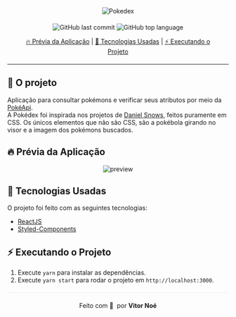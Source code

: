 <div align="center" style="margin-bottom: 20px;">
  <img alt="Pokedex" src="https://archives.bulbagarden.net/media/upload/4/4b/Pok%C3%A9dex_logo.png" width="auto" heigth="auto"/>
</div>

<div align="center" style="margin: 20px;">

![GitHub last commit](https://img.shields.io/github/last-commit/vitornpaes/pokedex?color=green&style=flat-square)
![GitHub top language](https://img.shields.io/github/languages/top/vitornpaes/pokedex?color=%23f7df1e&style=flat-square)

  <p align="center" >
    <a href="#-prévia-da-aplicação"> 🔥 Prévia da Aplicação</a> |
    <a href="#-tecnologias-usadas"> 🚀 Tecnologias Usadas</a> |
    <a href="#%EF%B8%8F-executando-o-projeto"> ⚡️ Executando o Projeto </a> 
  </p>
</div>

<hr />

## 🎱 O projeto

Aplicação para consultar pokémons e verificar seus atributos por meio da <a href="https://pokeapi.co/" target="_blank">PokéApi</a>. </br>
A Pokédex foi inspirada nos projetos de <a href="https://codepen.io/daniel-snows" target="_blank">Daniel Snows</a>, feitos puramente em CSS. Os únicos elementos que não são CSS, são a pokébola girando no visor e a imagem dos pokémons buscados.

## 🔥 Prévia da Aplicação

<div align="center"> 
<img src="https://www.imagemhost.com.br/images/2022/08/12/Captura-de-Tela-2022-08-12-as-12.47.04.png" alt="preview"/>
</div>

## 🚀 Tecnologias Usadas

O projeto foi feito com as seguintes tecnologias:

- [ReactJS](https://pt-br.reactjs.org/)
- [Styled-Components](https://styled-components.com/)

## ⚡️ Executando o Projeto

1. Execute `yarn` para instalar as dependências.<br />
2. Execute `yarn start` para rodar o projeto em `http://localhost:3000`.

<p align="center" style="margin-top: 20px; border-top: 1px solid #eee; padding-top: 20px;">Feito com 💛&#160; por <strong>Vitor Noé</strong> </p>
